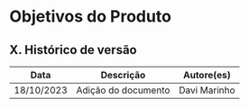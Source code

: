 # Objetivos do Produto

## X. Histórico de versão

|**Data**|**Descrição**|**Autore(es)**|
|--------|-------------|--------------|
| 18/10/2023 | Adição do documento | Davi Marinho |